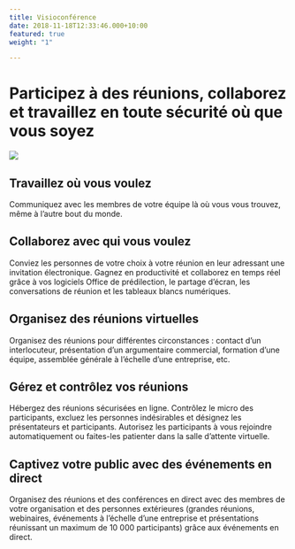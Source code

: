 ```yaml
---
title: Visioconférence
date: 2018-11-18T12:33:46.000+10:00
featured: true
weight: "1"

---
```

# Participez à des réunions, **collaborez** et travaillez en toute **sécurité** où que vous soyez

![](/uploads/re4vqfg.webp)

## **Travaillez où vous voulez**

Communiquez avec les membres de votre équipe là où vous vous trouvez, même à l’autre bout du monde.

## **Collaborez avec qui vous voulez**

Conviez les personnes de votre choix à votre réunion en leur adressant une invitation électronique. Gagnez en productivité et collaborez en temps réel grâce à vos logiciels Office de prédilection, le partage d’écran, les conversations de réunion et les tableaux blancs numériques.

## **Organisez des réunions virtuelles**

Organisez des réunions pour différentes circonstances : contact d’un interlocuteur, présentation d’un argumentaire commercial, formation d’une équipe, assemblée générale à l’échelle d’une entreprise, etc.

## **Gérez et contrôlez vos réunions**

Hébergez des réunions sécurisées en ligne. Contrôlez le micro des participants, excluez les personnes indésirables et désignez les présentateurs et participants. Autorisez les participants à vous rejoindre automatiquement ou faites-les patienter dans la salle d’attente virtuelle.

## **Captivez votre public avec des événements en direct**

Organisez des réunions et des conférences en direct avec des membres de votre organisation et des personnes extérieures (grandes réunions, webinaires, événements à l’échelle d’une entreprise et présentations réunissant un maximum de 10 000 participants) grâce aux événements en direct.